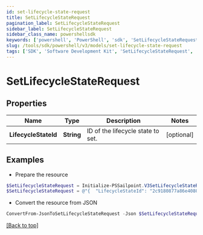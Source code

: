 ```yaml
---
id: set-lifecycle-state-request
title: SetLifecycleStateRequest
pagination_label: SetLifecycleStateRequest
sidebar_label: SetLifecycleStateRequest
sidebar_class_name: powershellsdk
keywords: ['powershell', 'PowerShell', 'sdk', 'SetLifecycleStateRequest', 'SetLifecycleStateRequest'] 
slug: /tools/sdk/powershell/v3/models/set-lifecycle-state-request
tags: ['SDK', 'Software Development Kit', 'SetLifecycleStateRequest', 'SetLifecycleStateRequest']
---
```



# SetLifecycleStateRequest

## Properties

Name | Type | Description | Notes
------------ | ------------- | ------------- | -------------
**LifecycleStateId** | **String** | ID of the lifecycle state to set. | [optional] 

## Examples

- Prepare the resource
```powershell
$SetLifecycleStateRequest = Initialize-PSSailpoint.V3SetLifecycleStateRequest  -LifecycleStateId 2c9180877a86e408017a8c19fefe046c
$SetLifecycleStateRequest = @"{  "LifecycleStateId": "2c9180877a86e408017a8c19fefe046c" }"@
```

- Convert the resource from JSON
```powershell
ConvertFrom-JsonToSetLifecycleStateRequest -Json $SetLifecycleStateRequest
```


[[Back to top]](#) 

